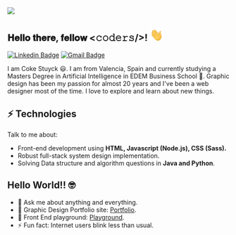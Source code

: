 <img src="https://cdn.prod.website-files.com/65f1f380796af02ae8b5fa68/667c274dca93ab782c5da7ee_hero-avatar-circle.png" width="250px">
<h2> 𝐇𝐞𝐥𝐥𝐨 𝐭𝐡𝐞𝐫𝐞, 𝐟𝐞𝐥𝐥𝐨𝐰 <𝚌𝚘𝚍𝚎𝚛𝚜/>! <img src="https://raw.githubusercontent.com/ABSphreak/ABSphreak/master/gifs/Hi.gif" width="30px"></h2>

[![Linkedin Badge](https://img.shields.io/badge/-cokestuyck-blue?style=flat-square&logo=Linkedin&logoColor=white&link=https://www.linkedin.com/in/cokestuyck/)](https://www.linkedin.com/in/cokestuyck/)
[![Gmail Badge](https://img.shields.io/badge/-coke.stuyck@gmail.com-c14438?style=flat-square&logo=Gmail&logoColor=white&link=mailto:coke.stuyck@gmail.com)](mailto:coke.stuyck@gmail.com)

I am Coke Stuyck 😃. I am from Valencia, Spain and currently studying a Masters Degree in Artificial Intelligence in EDEM Business School 🏫. Graphic design has been my passion for almost 20 years and I've been a web designer most of the time. I love to explore and learn about new things.

## ⚡ Technologies
Talk to me about:
- Front-end development using **HTML, Javascript (Node.js), CSS (Sass).**
- Robust full-stack system design implementation.
- Solving Data structure and algorithm questions in **Java and Python**.
## Hello World!! 🤓
- 💬 Ask me about anything and everything.
- 🎯 Graphic Design Portfolio site: [Portfolio](https://cokestuyck.webflow.io/).
- 👾 Front End playground: [Playground](https://cokecancook.github.io/).
- ⚡ Fun fact: Internet users blink less than usual.
